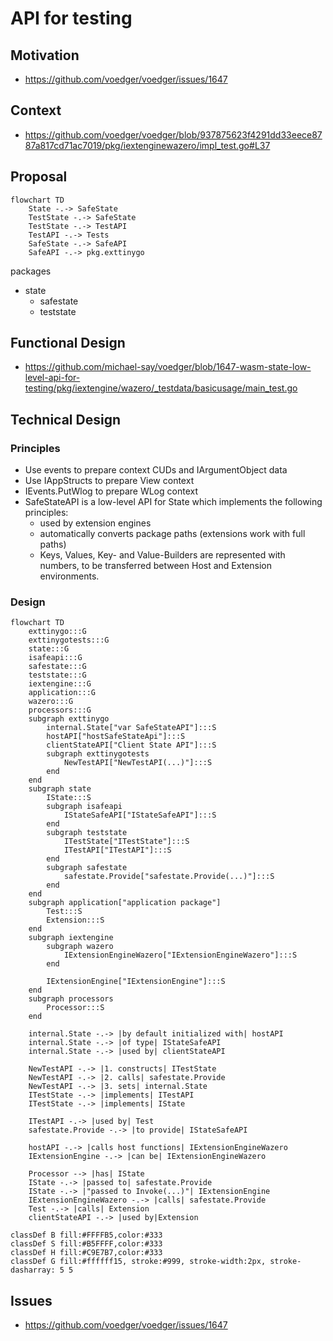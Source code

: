 # API for testing

## Motivation

- https://github.com/voedger/voedger/issues/1647

## Context

- https://github.com/voedger/voedger/blob/937875623f4291dd33eece8787a817cd71ac7019/pkg/iextenginewazero/impl_test.go#L37

## Proposal
```mermaid
flowchart TD
    State -.-> SafeState
    TestState -.-> SafeState
    TestState -.-> TestAPI
    TestAPI -.-> Tests
    SafeState -.-> SafeAPI
    SafeAPI -.-> pkg.exttinygo
```

packages
- state
  - safestate
  - teststate


## Functional Design

- https://github.com/michael-say/voedger/blob/1647-wasm-state-low-level-api-for-testing/pkg/iextengine/wazero/_testdata/basicusage/main_test.go


## Technical Design

### Principles
- Use events to prepare context CUDs and IArgumentObject data
- Use IAppStructs to prepare View context
- IEvents.PutWlog to prepare WLog context
- SafeStateAPI is a low-level API for State which implements the following principles:
    - used by extension engines
    - automatically converts package paths (extensions work with full paths)
    - Keys, Values, Key- and Value-Builders are represented with numbers, to be transferred between Host and Extension environments.

### Design

```mermaid
flowchart TD
    exttinygo:::G
    exttinygotests:::G
    state:::G
    isafeapi:::G
    safestate:::G
    teststate:::G
    iextengine:::G
    application:::G
    wazero:::G
    processors:::G
    subgraph exttinygo
        internal.State["var SafeStateAPI"]:::S
        hostAPI["hostSafeStateApi"]:::S
        clientStateAPI["Client State API"]:::S
        subgraph exttinygotests
            NewTestAPI["NewTestAPI(...)"]:::S
        end
    end
    subgraph state
        IState:::S
        subgraph isafeapi
            IStateSafeAPI["IStateSafeAPI"]:::S
        end
        subgraph teststate
            ITestState["ITestState"]:::S
            ITestAPI["ITestAPI"]:::S
        end
        subgraph safestate
            safestate.Provide["safestate.Provide(...)"]:::S
        end
    end
    subgraph application["application package"]
        Test:::S
        Extension:::S
    end
    subgraph iextengine
        subgraph wazero
            IExtensionEngineWazero["IExtensionEngineWazero"]:::S
        end

        IExtensionEngine["IExtensionEngine"]:::S
    end
    subgraph processors
        Processor:::S
    end
    
    internal.State -.-> |by default initialized with| hostAPI
    internal.State -.-> |of type| IStateSafeAPI
    internal.State -.-> |used by| clientStateAPI

    NewTestAPI -.-> |1. constructs| ITestState
    NewTestAPI -.-> |2. calls| safestate.Provide
    NewTestAPI -.-> |3. sets| internal.State
    ITestState -.-> |implements| ITestAPI
    ITestState -.-> |implements| IState
    
    ITestAPI -.-> |used by| Test
    safestate.Provide -.-> |to provide| IStateSafeAPI

    hostAPI -.-> |calls host functions| IExtensionEngineWazero
    IExtensionEngine -.-> |can be| IExtensionEngineWazero

    Processor --> |has| IState
    IState -.-> |passed to| safestate.Provide
    IState -.-> |"passed to Invoke(...)"| IExtensionEngine
    IExtensionEngineWazero -.-> |calls| safestate.Provide
    Test -.-> |calls| Extension
    clientStateAPI -.-> |used by|Extension

classDef B fill:#FFFFB5,color:#333
classDef S fill:#B5FFFF,color:#333
classDef H fill:#C9E7B7,color:#333
classDef G fill:#ffffff15, stroke:#999, stroke-width:2px, stroke-dasharray: 5 5

```

## Issues

- https://github.com/voedger/voedger/issues/1647
